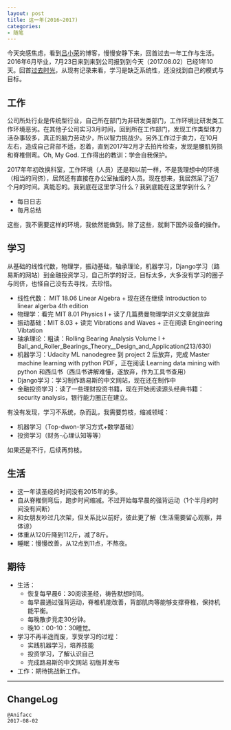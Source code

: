 ```yaml
---
layout: post
title: 这一年(2016~2017)
categories:
- 随笔
---
```


今天突感焦虑，看到[吕小荣](http://mednoter.com/)的博客，慢慢安静下来，回首过去一年工作与生活。2016年6月毕业，7月23日来到来到公司报到到今天（2017.08.02）已经1年10天。回首[过去时光](https://github.com/JeremiahZhang/Alpha2Omega/tree/master/summary)，从现有记录来看，学习是缺乏系统性，还没找到自己的模式与目标。

## 工作

公司所处行业是传统型行业，自己所在部门为非研发类部门，工作环境比研发类工作环境恶劣。在其他子公司实习3月时间，回到所在工作部门，发现工作类型体力活杂事较多，真正的脑力劳动少，所以智力挑战少。另外工作过于卖力，在10月左右，造成自己背部不适，忍着，直到2017年2月才去拍片检查，发现是腰肌劳损和脊椎侧弯。Oh, My God. 工作得出的教训：学会自我保护。

2017年年初改换科室，工作环境（人员）还是和以前一样，不是我理想中的环境（相当的同侪），居然还有直接在办公室抽烟的人员。现在想来，我居然呆了近7个月的时间。真能忍的。我到底在这里学习什么？我到底能在这里学到什么？

- 每日日志
- 每月总结

这些，我不需要这样的环境，我依然能做到。除了这些，就剩下国外设备的操作。

## 学习

从基础的线性代数，物理学，振动基础，轴承理论，机器学习，Django学习（路易斯的网站）到金融投资学习，自己所学的好泛，目标太多，大多没有学习的圈子与同侪，也怪自己没有去寻找，去珍惜。

- 线性代数： MIT 18.06 Linear Algebra  + 现在还在继续 Introduction to linear algerba 4th edition
- 物理学：看完 MIT 8.01 Physics I + 读了几篇费曼物理学讲义文章就放弃
- 振动基础：MIT 8.03 + 读完 Vibrations and Waves + 正在阅读 Engineering Vibtation 
- 轴承理论：粗读：Rolling Bearing Analysis Volume I + Ball_and_Roller_Bearings_Theory__Design_and_Application(213/630)
- 机器学习：Udacity ML nanodegree 到 project 2 后放弃，完成 Master machine learning with python PDF，正在阅读 Learning data mining with python 和西瓜书（西瓜书讲解难懂，遂放弃，作为工具书查用）
- Django学习：学习制作路易斯的中文网站，现在还在制作中
- 金融投资学习：读了一些理财投资书籍，现在开始阅读源头经典书籍：security analysis，银行能力圈正在建立。

有没有发现，学习不系统，杂而乱，我需要剪枝，缩减领域：

- 机器学习（Top-dwon-学习方式+数学基础）
- 投资学习（财务-心理认知等等）

如果还是不行，后续再剪枝。

## 生活

- 这一年读圣经的时间没有2015年的多。
- 自从脊椎侧弯后，跑步时间缩减。不过开始每早晨的强背运动（1个半月的时间没有间断）
- 和女朋友吵过几次架，但关系比以前好，彼此更了解（生活需要留心观察，并体谅）
- 体重从120斤降到112斤，减了8斤。
- 睡眠：慢慢改善，从12点到11点，不熬夜。

## 期待

- 生活：
    - 恢复每早晨6：30阅读圣经，祷告默想时间。
    - 每早晨通过强背运动，脊椎机能改善，背部肌肉等能够支撑脊椎，保持机能平衡。
    - 每晚散步竞走30分钟。
    - 晚10：00-10：30睡觉。
- 学习不再半途而废，享受学习的过程：
    - 实践机器学习，培养技能
    - 投资学习，了解认识自己
    - 完成路易斯的中文网站 初版并发布
- 工作：期待挑战新工作。

---

## ChangeLog

```
@Anifacc
2017-08-02
```